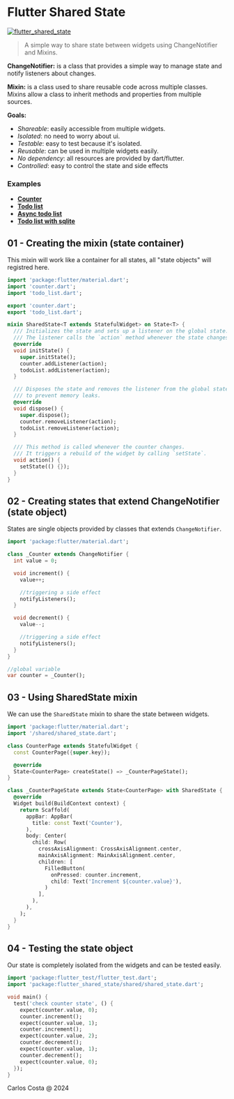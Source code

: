 # Flutter Shared State

[![flutter_shared_state](https://github.com/carllosnc/flutter_shared_state/actions/workflows/dart.yml/badge.svg)](https://github.com/carllosnc/flutter_shared_state/actions/workflows/dart.yml)

>A simple way to share state between widgets using ChangeNotifier and Mixins.

**ChangeNotifier:** is a class that provides a simple way to manage state and notify listeners about changes.

**Mixin:** is a class used to share reusable code across multiple classes. Mixins allow a class to inherit methods and properties from multiple sources.

**Goals:**

- *Shareable*: easily accessible from multiple widgets.
- *Isolated*: no need to worry about ui.
- *Testable*: easy to test because it's isolated.
- *Reusable*: can be used in multiple widgets easily.
- *No dependency*: all resources are provided by dart/flutter.
- *Controlled*: easy to control the state and side effects

### Examples

- [**Counter**](https://github.com/carllosnc/flutter_shared_state/tree/master/lib/modules/counter)
- [**Todo list**](https://github.com/carllosnc/flutter_shared_state/tree/master/lib/modules/todo_list)
- [**Async todo list**](https://github.com/carllosnc/flutter_shared_state/tree/master/lib/modules/async_todo_list)
- [**Todo list with sqlite**](https://github.com/carllosnc/flutter_shared_state/tree/master/lib/modules/sqlite)

## 01 - Creating the mixin (state container)

This mixin will work like a container for all states, all "state objects" will registred here.

```dart
import 'package:flutter/material.dart';
import 'counter.dart';
import 'todo_list.dart';

export 'counter.dart';
export 'todo_list.dart';

mixin SharedState<T extends StatefulWidget> on State<T> {
  /// Initializes the state and sets up a listener on the global state.
  /// The listener calls the `action` method whenever the state changes.
  @override
  void initState() {
    super.initState();
    counter.addListener(action);
    todoList.addListener(action);
  }

  /// Disposes the state and removes the listener from the global state
  /// to prevent memory leaks.
  @override
  void dispose() {
    super.dispose();
    counter.removeListener(action);
    todoList.removeListener(action);
  }

  /// This method is called whenever the counter changes.
  /// It triggers a rebuild of the widget by calling `setState`.
  void action() {
    setState(() {});
  }
}
```

## 02 - Creating states that extend ChangeNotifier (state object)

States are single objects provided by classes that extends `ChangeNotifier`.

```dart
import 'package:flutter/material.dart';

class _Counter extends ChangeNotifier {
  int value = 0;

  void increment() {
    value++;

    //triggering a side effect
    notifyListeners();
  }

  void decrement() {
    value--;

    //triggering a side effect
    notifyListeners();
  }
}

//global variable
var counter = _Counter();
```

## 03 - Using SharedState mixin

We can use the `SharedState` mixin to share the state between widgets.

```dart
import 'package:flutter/material.dart';
import '/shared/shared_state.dart';

class CounterPage extends StatefulWidget {
  const CounterPage({super.key});

  @override
  State<CounterPage> createState() => _CounterPageState();
}

class _CounterPageState extends State<CounterPage> with SharedState {
  @override
  Widget build(BuildContext context) {
    return Scaffold(
      appBar: AppBar(
        title: const Text('Counter'),
      ),
      body: Center(
        child: Row(
          crossAxisAlignment: CrossAxisAlignment.center,
          mainAxisAlignment: MainAxisAlignment.center,
          children: [
            FilledButton(
              onPressed: counter.increment,
              child: Text('Increment ${counter.value}'),
            )
          ],
        ),
      ),
    );
  }
}
```

## 04 - Testing the state object

Our state is completely isolated from the widgets and can be tested easily.

```dart
import 'package:flutter_test/flutter_test.dart';
import 'package:flutter_shared_state/shared/shared_state.dart';

void main() {
  test('check counter state', () {
    expect(counter.value, 0);
    counter.increment();
    expect(counter.value, 1);
    counter.increment();
    expect(counter.value, 2);
    counter.decrement();
    expect(counter.value, 1);
    counter.decrement();
    expect(counter.value, 0);
  });
}
```

Carlos Costa @ 2024
